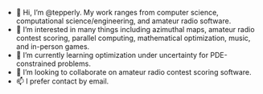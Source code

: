 - 👋 Hi, I’m @tepperly. My work ranges from computer science, computational science/engineering, and amateur radio software.
- 👀 I’m interested in many things including azimuthal maps, amateur radio contest scoring, parallel computing, mathematical optimization, music, and in-person games.
- 🌱 I’m currently learning optimization under uncertainty for PDE-constrained problems.
- 💞️ I’m looking to collaborate on amateur radio contest scoring software.
- 📫 I prefer contact by email.

<!---
tepperly/tepperly is a ✨ special ✨ repository because its `README.md` (this file) appears on your GitHub profile.
You can click the Preview link to take a look at your changes.
--->
